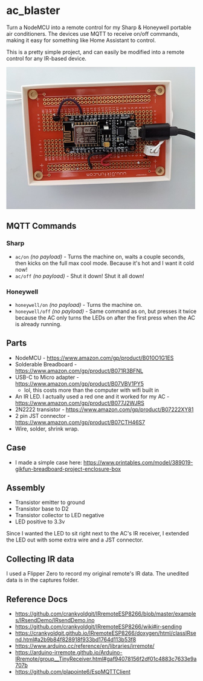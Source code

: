 # ac_blaster
Turn a NodeMCU into a remote control for my Sharp & Honeywell portable air conditioners. The devices use MQTT to receive on/off commands, making it easy for something like Home Assistant to control.

This is a pretty simple project, and can easily be modified into a remote control for any IR-based device.

![Behold! A project box and breadboard way too big for what's basically a glorified LED blinker.](https://github.com/software-2/ac_blaster/blob/master/photo.jpg?raw=true)

## MQTT Commands
### Sharp
- `ac/on` *(no payload)* - Turns the machine on, waits a couple seconds, then kicks on the full max cool mode. Because it's hot and I want it cold now!
- `ac/off` *(no payload)* - Shut it down! Shut it all down!
### Honeywell
- `honeywell/on` *(no payload)* - Turns the machine on.
- `honeywell/off` *(no payload)* - Same command as on, but presses it twice because the AC only turns the LEDs on after the first press when the AC is already running.

## Parts
- NodeMCU - https://www.amazon.com/gp/product/B010O1G1ES
- Solderable Breadboard - https://www.amazon.com/gp/product/B071R3BFNL
- USB-C to Micro adapter - https://www.amazon.com/gp/product/B07VBV1PY5
    - lol, this costs more than the computer with wifi built in
- An IR LED. I actually used a red one and it worked for my AC - https://www.amazon.com/gp/product/B077J2WJRS
- 2N2222 transistor - https://www.amazon.com/gp/product/B07222XY81
- 2 pin JST connector - https://www.amazon.com/gp/product/B07CTH46S7
- Wire, solder, shrink wrap.

## Case
- I made a simple case here: https://www.printables.com/model/389019-gikfun-breadboard-project-enclosure-box

## Assembly
- Transistor emitter to ground
- Transistor base to D2 
- Transistor collector to LED negative
- LED positive to 3.3v

Since I wanted the LED to sit right next to the AC's IR receiver, I extended the LED out with some extra wire and a JST connector.

## Collecting IR data
I used a Flipper Zero to record my original remote's IR data. The unedited data is in the captures folder.

## Reference Docs
- https://github.com/crankyoldgit/IRremoteESP8266/blob/master/examples/IRsendDemo/IRsendDemo.ino
- https://github.com/crankyoldgit/IRremoteESP8266/wiki#ir-sending
- https://crankyoldgit.github.io/IRremoteESP8266/doxygen/html/classIRsend.html#a2b9b84f828918f933bd1764d113b53f8
- https://www.arduino.cc/reference/en/libraries/irremote/
- https://arduino-irremote.github.io/Arduino-IRremote/group__TinyReceiver.html#gaf94078156f2df01c4883c7633e9a707b
- https://github.com/plapointe6/EspMQTTClient


